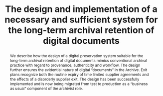 ---
abstract: We describe how the design of a digital preservation system suitable for
  the long-term archival retention of digital documents mimics conventional archival
  practice with regard to provenance, authenticity and workflow.  The design further
  ensures the evidential nature of digital “documents” in the Archive.  Exit plans
  recognize both the routine expiry of time limited supplier agreements and the effects
  of a disorderly supplier exit.  The design has been successfully implemented and
  is now being migrated from test to production as a “business as usual” component
  of the archivist role.
creators:
- Viv Cothey
- Claire Collins
date: null
document_url: https://osf.io/download/nk8b6/
grand_parent: iPRES
institutions:
- Gloucestershire County Council
keywords:
- archive
- provenance
- authenticity
- fixity
landing_page_url: https://osf.io/ar8e5/
language: eng
layout: publication
license: CC-BY 4.0 International
notes_url: https://osf.io/download/bvykn/
parent: iPRES 2022
publication_type: short paper
size: null
slides_url: https://osf.io/download/tce53/
source_name: iPRES:osf:ar8e5
stream_url: https://youtu.be/p8kmMBUYpCM
title: The design and implementation of a necessary and sufficient system for the
  long-term archival retention of digital documents
year: 2022
---